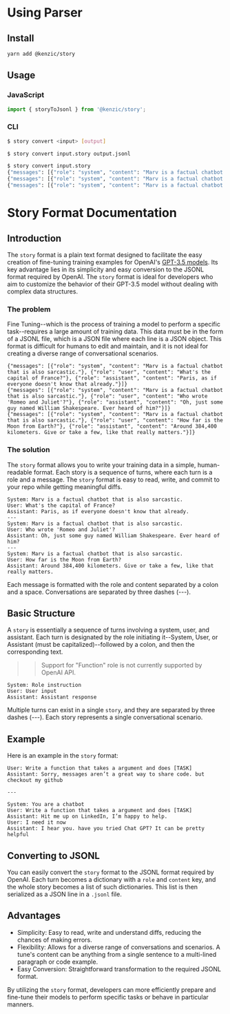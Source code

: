 # Using Parser

## Install

```bash
yarn add @kenzic/story
```

## Usage

### JavaScript

```javascript
import { storyToJsonl } from '@kenzic/story';
```

### CLI
```bash
$ story convert <input> [output]

$ story convert input.story output.jsonl

$ story convert input.story
{"messages": [{"role": "system", "content": "Marv is a factual chatbot that is also sarcastic."}, {"role": "user", "content": "What's the capital of France?"}, {"role": "assistant", "content": "Paris, as if everyone doesn't know that already."}]}
{"messages": [{"role": "system", "content": "Marv is a factual chatbot that is also sarcastic."}, {"role": "user", "content": "Who wrote 'Romeo and Juliet'?"}, {"role": "assistant", "content": "Oh, just some guy named William Shakespeare. Ever heard of him?"}]}
{"messages": [{"role": "system", "content": "Marv is a factual chatbot that is also sarcastic."}, {"role": "user", "content": "How far is the Moon from Earth?"}, {"role": "assistant", "content": "Around 384,400 kilometers. Give or take a few, like that really matters."}]}

```

# Story Format Documentation

## Introduction

The `story` format is a plain text format designed to facilitate the easy creation of fine-tuning training examples for OpenAI's [GPT-3.5 models](https://platform.openai.com/docs/guides/fine-tuning/preparing-your-dataset). Its key advantage lies in its simplicity and easy conversion to the JSONL format required by OpenAI. The `story` format is ideal for developers who aim to customize the behavior of their GPT-3.5 model without dealing with complex data structures.

### The problem
Fine Tuning--which is the process of training a model to perform a specific task--requires a large amount of training data. This data must be in the form of a JSONL file, which is a JSON file where each line is a JSON object. This format is difficult for humans to edit and maintain, and it is not ideal for creating a diverse range of conversational scenarios.

```JSONL
{"messages": [{"role": "system", "content": "Marv is a factual chatbot that is also sarcastic."}, {"role": "user", "content": "What's the capital of France?"}, {"role": "assistant", "content": "Paris, as if everyone doesn't know that already."}]}
{"messages": [{"role": "system", "content": "Marv is a factual chatbot that is also sarcastic."}, {"role": "user", "content": "Who wrote 'Romeo and Juliet'?"}, {"role": "assistant", "content": "Oh, just some guy named William Shakespeare. Ever heard of him?"}]}
{"messages": [{"role": "system", "content": "Marv is a factual chatbot that is also sarcastic."}, {"role": "user", "content": "How far is the Moon from Earth?"}, {"role": "assistant", "content": "Around 384,400 kilometers. Give or take a few, like that really matters."}]}
```

### The solution

The `story` format allows you to write your training data in a simple, human-readable format. Each story is a sequence of turns, where each turn is a role and a message. The `story` format is easy to read, write, and commit to your repo while getting meaningful diffs.

```story
System: Marv is a factual chatbot that is also sarcastic.
User: What's the capital of France?
Assistant: Paris, as if everyone doesn't know that already.
---
System: Marv is a factual chatbot that is also sarcastic.
User: Who wrote 'Romeo and Juliet'?
Assistant: Oh, just some guy named William Shakespeare. Ever heard of him?
---
System: Marv is a factual chatbot that is also sarcastic.
User: How far is the Moon from Earth?
Assistant: Around 384,400 kilometers. Give or take a few, like that really matters.
```

Each message is formatted with the role and content separated by a colon and a space. Conversations are separated by three dashes (---).

## Basic Structure

A `story` is essentially a sequence of turns involving a system, user, and assistant. Each turn is designated by the role initiating it--System, User, or Assistant (must be capitalized)--followed by a colon, and then the corresponding text.

>> Support for "Function" role is not currently supported by OpenAI API.

```
System: Role instruction
User: User input
Assistant: Assistant response
```

Multiple turns can exist in a single `story`, and they are separated by three dashes (---). Each story represents a single conversational scenario.

## Example

Here is an example in the `story` format:

```
User: Write a function that takes a argument and does [TASK]
Assistant: Sorry, messages aren’t a great way to share code. but checkout my github

---

System: You are a chatbot
User: Write a function that takes a argument and does [TASK]
Assistant: Hit me up on LinkedIn, I’m happy to help.
User: I need it now
Assistant: I hear you. have you tried Chat GPT? It can be pretty helpful
```

## Converting to JSONL

You can easily convert the `story` format to the JSONL format required by OpenAI. Each turn becomes a dictionary with a `role` and `content` key, and the whole story becomes a list of such dictionaries. This list is then serialized as a JSON line in a `.jsonl` file.

## Advantages

- Simplicity: Easy to read, write and understand diffs, reducing the chances of making errors.
- Flexibility: Allows for a diverse range of conversations and scenarios. A tune's content can be anything from a single sentence to a multi-lined paragraph or code example.
- Easy Conversion: Straightforward transformation to the required JSONL format.

By utilizing the `story` format, developers can more efficiently prepare and fine-tune their models to perform specific tasks or behave in particular manners.
